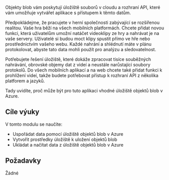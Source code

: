 Objekty blob vám poskytují úložiště souborů v cloudu a rozhraní API, které vám umožňuje vytvářet aplikace s přístupem k těmto datům.

Předpokládejme, že pracujete v herní společnosti zabývající se rozšířenou realitou. Vaše hra běží na všech mobilních platformách. Chcete přidat novou funkci, která uživatelům umožní natáčet videoklipy ze hry a nahrávat je na vaše servery. Uživatelé si budou moct klipy spustit přímo ve hře nebo prostřednictvím vašeho webu. Každé nahrání a shlédnutí máte v plánu protokolovat, abyste tato data mohli použít pro analýzu a sledovatelnost.

Potřebujete řešení úložiště, které dokáže zpracovat tisíce souběžných nahrávání, obrovské objemy dat z videí a neustále narůstající soubory protokolů. Do všech mobilních aplikací a na web chcete také přidat funkci k prohlížení videí, takže budete potřebovat přístup k rozhraní API z několika platforem a jazyků.

Tady uvidíte, proč může být pro tuto aplikaci vhodné úložiště objektů blob v Azure.

## <a name="learning-objectives"></a>Cíle výuky

V tomto modulu se naučíte:

- Uspořádat data pomocí úložiště objektů blob v Azure
- Vytvořit prostředky úložiště k uložení objektů blob
- Ukládat a načítat data z úložiště objektů blob v Azure

## <a name="prerequisites"></a>Požadavky  

Žádné